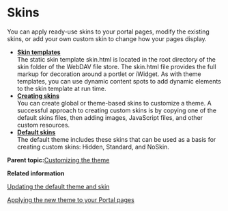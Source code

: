 # Skins

You can apply ready-use skins to your portal pages, modify the existing skins, or add your own custom skin to change how your pages display.

-   **[Skin templates](../dev-theme/themeopt_cust_skintemp.md)**  
The static skin template skin.html is located in the root directory of the skin folder of the WebDAV file store. The skin.html file provides the full markup for decoration around a portlet or iWidget. As with theme templates, you can use dynamic content spots to add dynamic elements to the skin template at run time.
-   **[Creating skins](../dev-theme/themeopt_cust_skincreate.md)**  
You can create global or theme-based skins to customize a theme. A successful approach to creating custom skins is by copying one of the default skins files, then adding images, JavaScript files, and other custom resources.
-   **[Default skins](../dev-theme/themeopt_cust_skindefault.md)**  
The default theme includes these skins that can be used as a basis for creating custom skins: Hidden, Standard, and NoSkin.

**Parent topic:**[Customizing the theme](../dev-theme/themeopt_cust.md)

**Related information**  


[Updating the default theme and skin](../migrate/mig_upgrade_default_themes_skin.md)

[Applying the new theme to your Portal pages](../migrate/mig_post_apply_theme.md)

